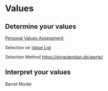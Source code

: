 # Values

## Determine your values

[Personal Values Assessment](https://www.valuescentre.com/pva/)

Selection on [Value List](https://www.values-academy.de/werte-lexikon/alle-werte/)

Selection Method https://einguterplan.de/werte/

## Interpret your values

Barret Model

